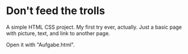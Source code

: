 # Don't feed the trolls
A simple HTML CSS project. My first try ever, actually. Just a basic page with picture, text, and link to another page.

Open it with "Aufgabe.html". 
